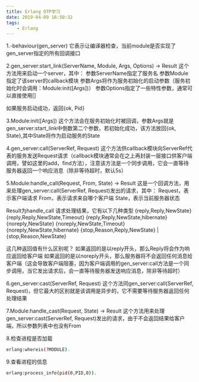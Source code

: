 ```yaml
---
title: Erlang OTP学习
date: 2019-04-09 16:50:32
tags:
	- Erlang
---
```


1.-behaviour(gen_server) 
它表示让编译器检查，当前module是否实现了gen_server指定的所有回调接口

2.gen_server:start_link(ServerName, Module, Args, Options) -> Result 
这个方法用来启动一个server，其中： 
参数ServerName指定了服务名 
参数Module指定了该server的callback模块 
参数Args将作为服务初始化的启动参数（服务初始化时会调用：Module:init([Args])） 
参数Options指定了一些特性参数，通常可以直接使用[] 

如果服务启动成功，返回{ok, Pid} 

3.Module:init([Args]) 
这个方法会在服务初始化时被回调，参数Args就是gen_server:start_link中倒数第二个参数，若初始化成功，该方法放回{ok, State},其中State将作为启动服务的State 

4.gen_server:call(ServerRef, Request) 
这个方法供callback模块向ServerRef代表的服务发送Request请求（callback模块通常会在之上再封装一层接口供客户端调用，譬如这里的add，find方法），注意该方法是一个同步调用，它会一直等待服务器返回一个响应消息（除非等待超时，默认5s） 

5.Module:handle_call(Request, From, State) -> Result 
这是一个回调方法，用来处理gen_server:call(ServerRef, Request)发出的请求，其中： 
Request，表示客户端请求 
From，表示请求来自哪个客户端 
State，表示当前服务器状态 

Result为handle_call 请求处理结果，它有以下几种类型 
{reply,Reply,NewState} 
{reply,Reply,NewState,Timeout} 
{reply,Reply,NewState,hibernate} 
{noreply,NewState} 
{noreply,NewState,Timeout} 
{noreply,NewState,hibernate} 
{stop,Reason,Reply,NewState} | {stop,Reason,NewState} 

这几种返回值有什么区别呢？ 
如果返回的是以reply开头，那么Reply将会作为响应返回给客户端 
如果返回的是以noreply开头，那么服务器将不会返回任何消息给客户端（这会导致客户端阻塞，因为客户端调用的gen_server:call方法是一个同步调用，当它发出请求后，会一直等待服务器发送响应消息，除非等待超时） 

6.gen_server:cast(ServerRef, Request) 
这个方法同gen_server:call(ServerRef, Request)，但它最大的区别就是该调用是异步的，它不需要等待服务器返回任何处理结果 

7.Module:handle_cast(Request, State) -> Result 
这个方法用来处理gen_server:cast(ServerRef, Request)发出的请求，由于不会返回结果给客户端，所以参数列表中也没有From 

8.检查进程是否加载
``` bash
erlang:whereis(?MODULE).
```

9.查看进程的信息
``` bash
erlang:process_info(pid(0,PID,0)).
```
